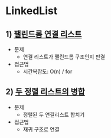 # LinkedList
## 1) [팰린드롬 연결 리스트](../code/PalindromeLinkedList.java)
- 문제
  - 연결 리스트가 팰린드롬 구조인지 판결
- 접근법
  - 시간복잡도: O(n) / for

## 2) [두 정렬 리스트의 병합](../code/mergeTwoLists.java)
- 문제 
  - 정렬된 두 연결리스트 합치기
- 접근법
  - 재귀 구조로 연결